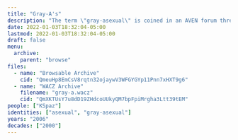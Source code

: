 ```yaml
---
title: "Gray-A's"
description: "The term \"gray-asexual\" is coined in an AVEN forum thread"
date: 2022-01-03T18:32:04-05:00
lastmod: 2022-01-03T18:32:04-05:00
draft: false
menu:
  archive:
    parent: "browse"
files:
  - name: "Browsable Archive"
    cid: "QmeuHp8EmCsV8rqtn32ojaywV3WFGYGYp11Pnn7xHXT9g6"
  - name: "WACZ Archive"
    filename: "gray-a.wacz"
    cid: "QmXKTUsY7u8dD19ZHdcoUUkyQM7bpFpiMrgha3Ltt39tEM"
people: ["KSpaz"]
identities: ["asexual", "gray-asexual"]
years: "2006"
decades: ["2000"]
---
```

